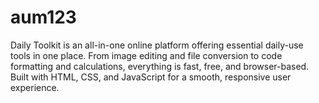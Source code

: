 # aum123
Daily Toolkit is an all-in-one online platform offering essential daily-use tools in one place. From image editing and file conversion to code formatting and calculations, everything is fast, free, and browser-based. Built with HTML, CSS, and JavaScript for a smooth, responsive user experience.
